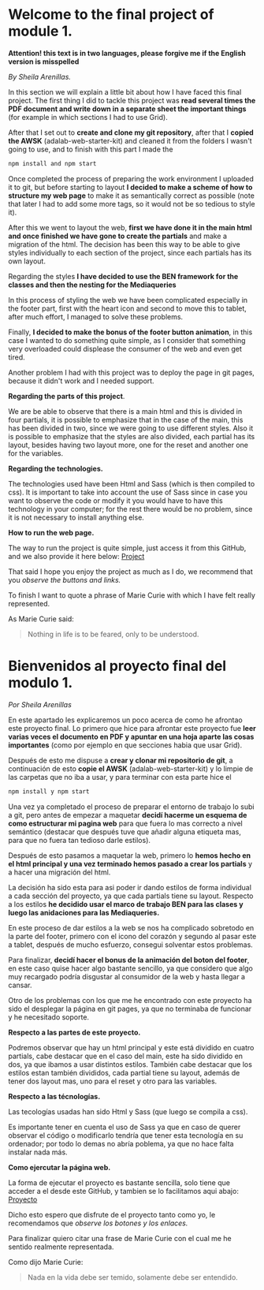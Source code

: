 # Welcome to the final project of module 1.

**Attention! this text is in two languages, please forgive me if the English version is misspelled**

_By Sheila Arenillas._

In this section we will explain a little bit about how I have faced this final project.
The first thing I did to tackle this project was **read several times the PDF document and write down in a separate sheet the important things** (for example in which sections I had to use Grid).

After that I set out to **create and clone my git repository**, after that I **copied the AWSK** (adalab-web-starter-kit) and cleaned it from the folders I wasn't going to use, and to finish with this part I made the

```bash
npm install and npm start
```

Once completed the process of preparing the work environment I uploaded it to git, but before starting to layout **I decided to make a scheme of how to structure my web page** to make it as semantically correct as possible (note that later I had to add some more tags, so it would not be so tedious to style it).

After this we went to layout the web, **first we have done it in the main html and once finished we have gone to create the partials** and make a migration of the html.
The decision has been this way to be able to give styles individually to each section of the project, since each partials has its own layout.

Regarding the styles **I have decided to use the BEN framework for the classes and then the nesting for the Mediaqueries**

In this process of styling the web we have been complicated especially in the footer part, first with the heart icon and second to move this to tablet, after much effort, I managed to solve these problems.

Finally, **I decided to make the bonus of the footer button animation**, in this case I wanted to do something quite simple, as I consider that something very overloaded could displease the consumer of the web and even get tired.

Another problem I had with this project was to deploy the page in git pages, because it didn't work and I needed support.

**Regarding the parts of this project**.

We are be able to observe that there is a main html and this is divided in four partials, it is possible to emphasize that in the case of the main, this has been divided in two, since we were going to use different styles. Also it is possible to emphasize that the styles are also divided, each partial has its layout, besides having two layout more, one for the reset and another one for the variables.

**Regarding the technologies.**

The technologies used have been Html and Sass (which is then compiled to css).
It is important to take into account the use of Sass since in case you want to observe the code or modify it you would have to have this technology in your computer; for the rest there would be no problem, since it is not necessary to install anything else.

**How to run the web page.**

The way to run the project is quite simple, just access it from this GitHub, and we also provide it here below:
[Project](http://beta.adalab.es/modulo-1-evaluacion-final-Sheiilaa/)

That said I hope you enjoy the project as much as I do, we recommend that you _observe the buttons and links._

To finish I want to quote a phrase of Marie Curie with which I have felt really represented.

As Marie Curie said:

> Nothing in life is to be feared, only to be understood.

# Bienvenidos al proyecto final del modulo 1.

_Por Sheila Arenillas_

En este apartado les explicaremos un poco acerca de como he afrontao este proyecto final.
Lo primero que hice para afrontar este proyecto fue **leer varias veces el documento en PDF y apuntar en una hoja aparte las cosas importantes** (como por ejemplo en que secciones habia que usar Grid).

Después de esto me dispuse a **crear y clonar mi repositorio de git**, a continuación de esto **copie el AWSK** (adalab-web-starter-kit) y lo limpie de las carpetas que no iba a usar, y para terminar con esta parte hice el

```bash
npm install y npm start
```

Una vez ya completado el proceso de preparar el entorno de trabajo lo subi a git, pero antes de empezar a maquetar **decidí hacerme un esquema de como estructurar mi pagina web** para que fuera lo mas correcto a nivel semántico (destacar que después tuve que añadir alguna etiqueta mas, para que no fuera tan tedioso darle estilos).

Después de esto pasamos a maquetar la web, primero lo **hemos hecho en el html principal y una vez terminado hemos pasado a crear los partials** y a hacer una migración del html.

La decisión ha sido esta para asi poder ir dando estilos de forma individual a cada sección del proyecto, ya que cada partials tiene su layout.
Respecto a los estilos **he decidido usar el marco de trabajo BEN para las clases y luego las anidaciones para las Mediaqueries.**

En este proceso de dar estilos a la web se nos ha complicado sobretodo en la parte del footer, primero con el icono del corazón y segundo al pasar este a tablet, después de mucho esfuerzo, consegui solventar estos problemas.

Para finalizar, **decidí hacer el bonus de la animación del boton del footer**, en este caso quise hacer algo bastante sencillo, ya que considero que algo muy recargado podría disgustar al consumidor de la web y hasta llegar a cansar.

Otro de los problemas con los que me he encontrado con este proyecto ha sido el desplegar la página en git pages, ya que no terminaba de funcionar y he necesitado soporte.

**Respecto a las partes de este proyecto.**

Podremos observar que hay un html principal y este está dividido en cuatro partials, cabe destacar que en el caso del main, este ha sido dividido en dos, ya que ibamos a usar distintos estilos. También cabe destacar que los estilos estan también divididos, cada partial tiene su layout, además de tener dos layout mas, uno para el reset y otro para las variables.

**Respecto a las técnologías.**

Las tecologías usadas han sido Html y Sass (que luego se compila a css).

Es importante tener en cuenta el uso de Sass ya que en caso de querer observar el código o modificarlo tendría que tener esta tecnología en su ordenador; por todo lo demas no abría poblema, ya que no hace falta instalar nada más.

**Como ejercutar la página web.**

La forma de ejecutar el proyecto es bastante sencilla, solo tiene que acceder a el desde este GitHub, y tambien se lo facilitamos aqui abajo:
[Proyecto](http://beta.adalab.es/modulo-1-evaluacion-final-Sheiilaa/)

Dicho esto espero que disfrute de el proyecto tanto como yo, le recomendamos que _observe los botones y los enlaces._

Para finalizar quiero citar una frase de Marie Curie con el cual me he sentido realmente representada.

Como dijo Marie Curie:

> Nada en la vida debe ser temido, solamente debe ser entendido.
